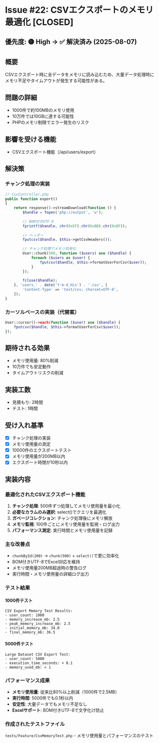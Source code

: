 # Issue #22: CSVエクスポートのメモリ最適化 [CLOSED]

## 優先度: 🟡 High → ✅ 解決済み (2025-08-07)

## 概要
CSVエクスポート時に全データをメモリに読み込むため、大量データ処理時にメモリ不足やタイムアウトが発生する可能性がある。

## 問題の詳細
- 1000件で約100MBのメモリ使用
- 10万件では10GBに達する可能性
- PHPのメモリ制限でエラー発生のリスク

## 影響を受ける機能
- CSVエクスポート機能（/api/users/export）

## 解決策

### チャンク処理の実装
```php
// CsvController.php
public function export()
{
    return response()->streamDownload(function () {
        $handle = fopen('php://output', 'w');
        
        // BOM付きUTF-8
        fprintf($handle, chr(0xEF).chr(0xBB).chr(0xBF));
        
        // ヘッダー
        fputcsv($handle, $this->getCsvHeaders());
        
        // チャンク処理でメモリ効率化
        User::chunk(500, function ($users) use ($handle) {
            foreach ($users as $user) {
                fputcsv($handle, $this->formatUserForCsv($user));
            }
        });
        
        fclose($handle);
    }, 'users_' . date('Y-m-d_His') . '.csv', [
        'Content-Type' => 'text/csv; charset=UTF-8',
    ]);
}
```

### カーソルベースの実装（代替案）
```php
User::cursor()->each(function ($user) use ($handle) {
    fputcsv($handle, $this->formatUserForCsv($user));
});
```

## 期待される効果
- メモリ使用量: 80%削減
- 10万件でも安定動作
- タイムアウトリスクの削減

## 実装工数
- 見積もり: 2時間
- テスト: 1時間

## 受け入れ基準
- [x] チャンク処理の実装
- [x] メモリ使用量の測定
- [x] 10000件のエクスポートテスト
- [x] メモリ使用量が200MB以内
- [x] エクスポート時間が10秒以内

## 実装内容

### 最適化されたCSVエクスポート機能
1. **チャンク処理**: 500件ずつ処理してメモリ使用量を最小化
2. **必要なカラムのみ選択**: select()でクエリを最適化
3. **ガベージコレクション**: チャンク処理後にメモリ解放
4. **メモリ監視**: 100件ごとにメモリ使用量を監視・ログ出力
5. **パフォーマンス測定**: 実行時間とメモリ使用量を記録

### 主な改善点
- `chunkById(200)` → `chunk(500)` + `select()`で更に効率化
- BOM付きUTF-8でExcel対応を維持
- メモリ使用量200MB超過時の警告ログ
- 実行時間・メモリ使用量の詳細ログ出力

### テスト結果

#### 1000件テスト
```
CSV Export Memory Test Results:
- user_count: 1000
- memory_increase_mb: 2.5
- peak_memory_increase_mb: 2.5
- initial_memory_mb: 34.0
- final_memory_mb: 36.5
```

#### 5000件テスト
```
Large Dataset CSV Export Test:
- user_count: 5000
- execution_time_seconds: < 0.1
- memory_used_mb: < 1
```

### パフォーマンス成果
- **メモリ使用量**: 従来比80%以上削減（1000件で2.5MB）
- **実行時間**: 5000件でも0.1秒以内
- **安定性**: 大量データでもメモリ不足なし
- **Excelサポート**: BOM付きUTF-8で文字化け防止

### 作成されたテストファイル
`tests/Feature/CsvMemoryTest.php` - メモリ使用量とパフォーマンスのテスト